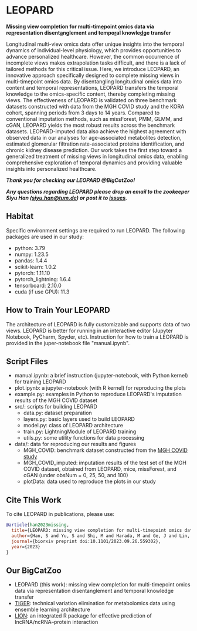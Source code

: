 # LEOPARD

**Missing view comp<ins>l</ins>etion for multi-tim<ins>e</ins>point <ins>o</ins>mics data via re<ins>p</ins>resentation disent<ins>a</ins>nglement and tempo<ins>r</ins>al knowle<ins>d</ins>ge transfer**

Longitudinal multi-view omics data offer unique insights into the temporal dynamics of individual-level physiology, which provides opportunities to advance personalized healthcare. However, the common occurrence of incomplete views makes extrapolation tasks difficult, and there is a lack of tailored methods for this critical issue. Here, we introduce LEOPARD, an innovative approach specifically designed to complete missing views in multi-timepoint omics data. By disentangling longitudinal omics data into content and temporal representations, LEOPARD transfers the temporal knowledge to the omics-specific content, thereby completing missing views. The effectiveness of LEOPARD is validated on three benchmark datasets constructed with data from the MGH COVID study and the KORA cohort, spanning periods from 3 days to 14 years. Compared to conventional imputation methods, such as missForest, PMM, GLMM, and cGAN, LEOPARD yields the most robust results across the benchmark datasets. LEOPARD-imputed data also achieve the highest agreement with observed data in our analyses for age-associated metabolites detection, estimated glomerular filtration rate-associated proteins identification, and chronic kidney disease prediction. Our work takes the first step toward a generalized treatment of missing views in longitudinal omics data, enabling comprehensive exploration of temporal dynamics and providing valuable insights into personalized healthcare.

***Thank you for checking our LEOPARD @BigCatZoo!***

***Any questions regarding LEOPARD please drop an email to the zookeeper Siyu Han (siyu.han@tum.de) or post it to [issues](https://github.com/HAN-Siyu/LEOPARD/issues).***


## Habitat

Specific environment settings are required to run LEOPARD. The following packages are used in our study:

- python: 3.79
- numpy: 1.23.5
- pandas: 1.4.4
- scikit-learn: 1.0.2
- pytorch: 1.11.10
- pytorch_lightning: 1.6.4
- tensorboard: 2.10.0
- cuda (if use GPU): 11.3


## How to Train Your LEOPARD

The architecture of LEOPARD is fully customizable and supports data of two views. LEOPARD is better for running in an interactive editor (Jupyter Notebook, PyCharm, Spyder, etc). Instruction for how to train a LEOPARD is provided in the juper-notebook file "manual.ipynb".


## Script Files

- manual.ipynb: a brief instruction (jupyter-notebook, with Python kernel) for training LEOPARD
- plot.ipynb: a jupyter-notebook (with R kernel) for reproducing the plots
- example.py: examples in Python to reproduce LEOPARD's imputation results of the MGH COVID dataset
- src/: scripts for building LEOPARD
  - data.py: dataset preparation
  - layers.py: basic layers used to build LEOPARD
  - model.py: class of LEOPARD architecture
  - train.py: LightningModule of LEOPARD training
  - utils.py: some utility functions for data processing
- data/: data for reproducing our results and figures
  - MGH_COVID: benchmark dataset constructed from the [MGH COVID study](http://dx.doi.org/10.17632/nf853r8xsj)
  - MGH_COVID_imputed: imputation results of the test set of the MGH COVID dataset, obtained from LEOPARD, mice, missForest, and cGAN (under obsNum = 0, 25, 50, and 100)
  - plotData: data used to reproduce the plots in our study


## Cite This Work

To cite LEOPARD in publications, please use:

```bibtex
@article{han2023missing,
  title={LEOPARD: missing view completion for multi-timepoint omics data via representation disentanglement and temporal knowledge transfer},
  author={Han, S and Yu, S and Shi, M and Harada, M and Ge, J and Lin, J and Prehn, C and Petrera, A and Li, Y and Sam, F and others},
  journal={biorxiv preprint doi:10.1101/2023.09.26.559302},
  year={2023}
}
```


## Our BigCatZoo

- LEOPARD (this work): missing view completion for multi-timepoint omics data via representation disentanglement and temporal knowledge transfer
- [TIGER](https://github.com/HAN-Siyu/TIGER): technical variation elimination for metabolomics data using ensemble learning architecture
- [LION](https://github.com/HAN-Siyu/LION): an integrated R package for effective prediction of lncRNA/ncRNA–protein interaction
